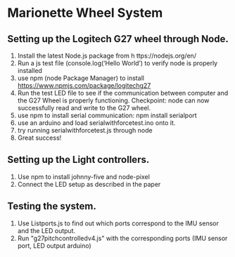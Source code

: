 # Marionette Wheel System

## Setting up the Logitech G27 wheel through Node.

1. Install the latest Node.js package from h ttps://nodejs.org/en/
2. Run a js test file (console.log(‘Hello World’) to verify node is properly installed
3. use npm (node Package Manager) to install
https://www.npmjs.com/package/logitech­g27
4. Run the test LED file to see if the communication between computer and the G27 Wheel is properly functioning.
Checkpoint: node can now successfully read and write to the G27 wheel.
5. use npm to install serial communication: npm install serialport
6. use an arduino and load serialwithforcetest.ino onto it.
7. try running serialwithforcetest.js through node
8. Great success!


## Setting up the Light controllers.

1. Use npm to install johnny-five and node-pixel
2. Connect the LED setup as described in the paper

## Testing the system.

1. Use Listports.js to find out which ports correspond to the IMU sensor and the LED output. 
2. Run "g27pitchcontrolledv4.js" with the corresponding ports (IMU sensor port, LED output arduino)
